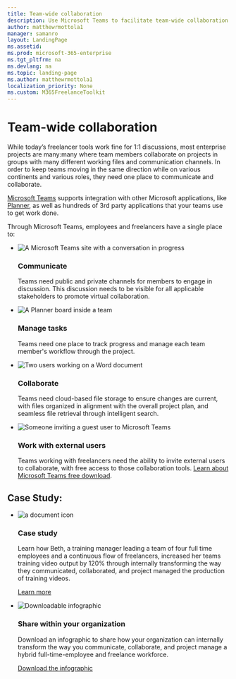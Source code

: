 ```yaml
---
title: Team-wide collaboration
description: Use Microsoft Teams to facilitate team-wide collaboration in an enterprise freelance program
author: matthewrmottola1
manager: samanro
layout: LandingPage
ms.assetid: 
ms.prod: microsoft-365-enterprise
ms.tgt_pltfrm: na
ms.devlang: na
ms.topic: landing-page
ms.author: matthewrmottola1
localization_priority: None 
ms.custom: M365FreelanceToolkit
---
```

Team-wide collaboration
===========================

While today’s freelancer tools work fine for 1:1 discussions, most enterprise
projects are many:many where team members collaborate on projects in groups with
many different working files and communication channels. In order to keep teams
moving in the same direction while on various continents and various roles, they
need one place to communicate and collaborate.

[Microsoft Teams](https://products.office.com/en-us/microsoft-teams/free) supports integration with other Microsoft applications, like [Planner](https://products.office.com/en-us/business/task-management-software), as well as hundreds of 3rd party applications that your teams use to get work done.

Through Microsoft Teams, employees and freelancers have a single place to:

<ul class="panelContent cardsW cols cols2">
    <li>
        <div class="cardSize">
            <div class="cardPadding">
                <div class="card">
                    <div class="cardImageOuter">
                        <div class="cardImage">
                            <img src="media/M365_Freelance_collaboration_teamsconversationsmall.png" alt="A Microsoft Teams site with a conversation in progress" />
                        </div>
                    </div>
                    <div class="cardText">
                        <h3>Communicate</h3>
                        <p>Teams need public and private channels for members to engage in discussion. This discussion needs to be visible for all applicable stakeholders to promote virtual collaboration.</p>
                    </div>
                </div>
            </div>
        </div>
    </li>
    <li>
        <div class="cardSize">
            <div class="cardPadding">
                <div class="card">
                    <div class="cardImageOuter">
                        <div class="cardImage">
                            <img src="media/M365_Freelance_collaboration_plannerviewsmall.png" alt="A Planner board inside a team" />
                        </div>
                    </div>
                    <div class="cardText">
                        <h3>Manage tasks</h3>
                        <p>Teams need one place to track progress and manage each team member's workflow through the project. </p>
                    </div>
                </div>
            </div>
        </div>
    </li>
    <li>
        <div class="cardSize">
            <div class="cardPadding">
                <div class="card">
                    <div class="cardImageOuter">
                        <div class="cardImage">
                            <img src="media/Master_Collaboration_WordCollaboration_Word_358x201.png" alt="Two users working on a Word document" />
                        </div>
                    </div>
                    <div class="cardText">
                        <h3>Collaborate</h3>
                        <p>Teams need cloud-based file storage to ensure changes are current, with files organized in alignment with the overall project plan, and seamless file retrieval through intelligent search. </p>
                    </div>
                </div>
            </div>
        </div>
    </li>
    <li>
        <div class="cardSize">
            <div class="cardPadding">
                <div class="card">
                    <div class="cardImageOuter">
                        <div class="cardImage">
                            <img src="media/M365_Freelance_collaboration_guestaccess.png" alt="Someone inviting a guest user to Microsoft Teams" />
                        </div>
                    </div>
                    <div class="cardText">
                        <h3>Work with external users</h3>
                        <p>Teams working with freelancers need the ability to invite external users to collaborate, with free access to those collaboration tools. <a href="https://products.office.com/en-us/microsoft-teams/free">Learn about Microsoft Teams free download</a>.</p>
                    </div>
                </div>
            </div>
        </div>
    </li>
</ul>

Case Study: 
---------------------------------------

<ul class="panelContent cardsF cols cols2">
    <li>
        <div class="cardSize">
            <div class="cardPadding">
                <div class="card">
                    <div class="cardImageOuter">
                        <div class="cardImage">
                            <img src="media/document.png" alt="a document icon" />
                        </div>
                    </div>
                    <div class="cardText">
                        <h3>Case study</h3>
                        <p>Learn how Beth, a training manager leading a team of four full time employees and a continuous flow of freelancers, increased her teams training video output by 120% through internally transforming the way they communicated, collaborated, and project managed the production of training videos.</p>
                        <p><a href="teamwidecollaborationcasestudy.md">Learn more</a></p>
                    </div>
                </div>
            </div>
        </div>
    </li>
    <li>
        <div class="cardSize">
            <div class="cardPadding">
                <div class="card">
                    <div class="cardImageOuter">
                        <div class="cardImage">
                            <img src="media/download-blue.png" alt="Downloadable infographic" />
                        </div>
                    </div>
                    <div class="cardText">
                        <h3>Share within your organization</h3>
                        <p>Download an infographic to share how your organization can internally transform the way you communicate, collaborate, and project manage a hybrid full-time-employee and freelance workforce.</p>
                        <p><a href="">Download the infographic</a></p>
                    </div>
                </div>
            </div>
        </div>
    </li>
</ul>

